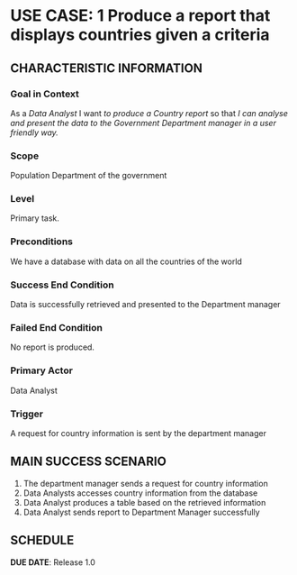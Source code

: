 # USE CASE: 1 Produce a report that displays countries given a criteria

## CHARACTERISTIC INFORMATION

### Goal in Context

As a *Data Analyst* I want *to produce a Country report* so that *I can analyse and present the data to the Government Department manager in a user friendly way.*

### Scope

Population Department of the government

### Level

Primary task.

### Preconditions

We have a database with data on all the countries of the world

### Success End Condition

Data is successfully retrieved and presented to the Department manager

### Failed End Condition

No report is produced.

### Primary Actor

Data Analyst

### Trigger

A request for country information is sent by the department manager

## MAIN SUCCESS SCENARIO

1. The department manager sends a request for country information
2. Data Analysts accesses country information from the database
3. Data Analyst produces a table based on the retrieved information
4. Data Analyst sends report to Department Manager successfully

## SCHEDULE

**DUE DATE**: Release 1.0